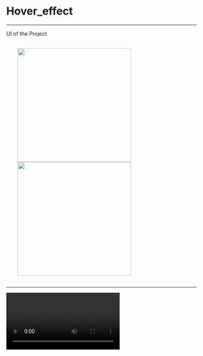 # Hover_effect

<hr>
UI of the Project
<div style="margin:30px">
<img src ="https://user-images.githubusercontent.com/96978659/185740550-ad229586-c36c-4788-9db0-554a3adac8dc.PNG" alt = "" width=300 />

<img src ="https://user-images.githubusercontent.com/96978659/185740535-bd891aac-8693-4e76-92de-307754e6c697.png" alt = "" width=300 />
</div>
<hr>

<div>
<video src="https://user-images.githubusercontent.com/96978659/185740567-e39c692d-f96f-4fe3-8ba8-30f7af573487.mp4" />
</div>



